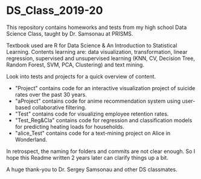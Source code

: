 # DS_Class_2019-20

This repository contains homeworks and tests from my high school Data Science Class, taught by Dr. Samsonau at PRISMS. 

Textbook used are R for Data Science & An Introduction to Statistical Learning. 
Contents learning are: data visualization, transformation, linear regression, supervised and unsupervised learning (KNN, CV, Decision Tree, Random Forest, SVM, PCA, Clustering) and text mining.

Look into tests and projects for a quick overview of content. 
* "Project" contains code for an interactive visualization project of suicide rates over the past 30 years. 
* "aProject" contains code for anime recommendation system using user-based collaborative filtering. 
* "Test" contains code for visualizing employee retention rates. 
* "Test_Reg&Cla" contains code for regression and classification models for predicting heating loads for households. 
* "alice_Test" contains code for a text-mining project on Alice in Wonderland.

In retrospect, the naming for folders and commits are not clear enough. So I hope this Readme written 2 years later can clarify things up a bit.

A huge thank-you to Dr. Sergey Samsonau and other DS classmates.
